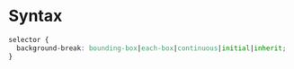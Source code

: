 &nbsp;

# Syntax

```css
selector {
  background-break: bounding-box|each-box|continuous|initial|inherit;
}
```
